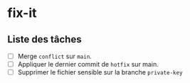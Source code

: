 # fix-it

## Liste des tâches
- [ ] Merge `conflict` sur `main`.
- [ ] Appliquer le dernier commit de `hotfix` sur main.
- [ ] Supprimer le fichier sensible sur la branche `private-key`
